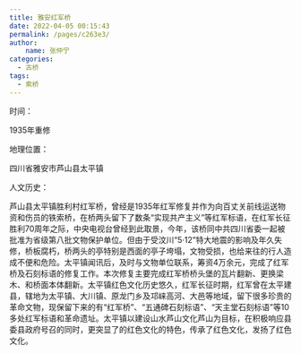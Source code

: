 ```yaml
---
title: 雅安红军桥
date: 2022-04-05 00:15:43
permalink: /pages/c263e3/
author:
    name: 张仲宁
categories:
  - 古桥
tags:
  - 索桥 
---
```

时间：

1935年重修

地理位置：

四川省雅安市芦山县太平镇

人文历史：

芦山县太平镇胜利村红军桥，曾经是1935年红军修复并作为向百丈关前线运送物资和伤员的铁索桥，在桥两头留下了数条“实现共产主义”等红军标语，在红军长征胜利70周年之际，中央电视台曾经到此取景，今年，该桥同中共四川省委一起被批准为省级第八批文物保护单位。但由于受汶川“5·12”特大地震的影响及年久失修，桥板腐朽，桥两头的亭特别是西面的亭子垮塌，文物受损，也给来往的行人造成不便和危险。太平镇闻讯后，及时与文物单位联系，筹资4万余元，完成了红军桥及石刻标语的修复工作。本次修复主要完成红军桥桥头堡的瓦片翻新、更换梁木、和桥面本体翻新。太平镇红色文化历史悠久，红军长征时期，红军曾在太平建县，辖地为太平镇、大川镇、原龙门乡及邛崃高河、大邑等地域，留下很多珍贵的革命文物，现保留下来的有“红军桥”、“五通碑石刻标语”、“天主堂石刻标语”等10多处红军标语和革命遗址。太平镇以建设山水芦山文化芦山为目标，在积极响应县委县政府号召的同时，更突显了的红色文化的特色，传承了红色文化，发扬了红色文化。
